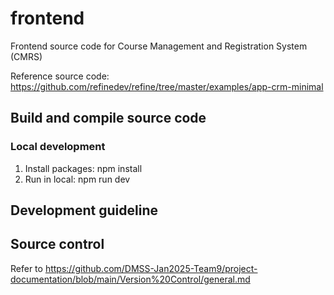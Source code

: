 # frontend
Frontend source code for Course Management and Registration System (CMRS)

Reference source code: https://github.com/refinedev/refine/tree/master/examples/app-crm-minimal

## Build and compile source code

### Local development
1) Install packages: npm install
2) Run in local: npm run dev


## Development guideline

## Source control
Refer to https://github.com/DMSS-Jan2025-Team9/project-documentation/blob/main/Version%20Control/general.md

